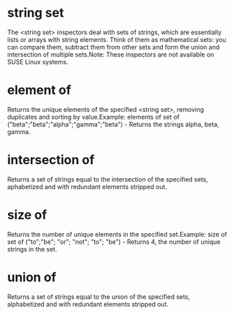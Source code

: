 # string set

The &lt;string set&gt; inspectors deal with sets of strings, which are essentially lists or arrays with string elements. Think of them as mathematical sets: you can compare them, subtract them from other sets and form the union and intersection of multiple sets.Note: These inspectors are not available on SUSE Linux systems.

# element of <string set>

Returns the unique elements of the specified &lt;string set&gt;, removing duplicates and sorting by value.Example: elements of set of (&quot;beta&quot;;&quot;beta&quot;;&quot;alpha&quot;;&quot;gamma&quot;;&quot;beta&quot;) - Returns the strings alpha, beta, gamma.

# intersection of <string set>

Returns a set of strings equal to the intersection of the specified sets, aphabetized and with redundant elements stripped out.

# size of <string set>

Returns the number of unique elements in the specified set.Example: size of set of (&quot;to&quot;;&quot;be&quot;; &quot;or&quot;; &quot;not&quot;; &quot;to&quot;; &quot;be&quot;) - Returns 4, the number of unique strings in the set.

# union of <string set>

Returns a set of strings equal to the union of the specified sets, alphabetized and with redundant elements stripped out.
